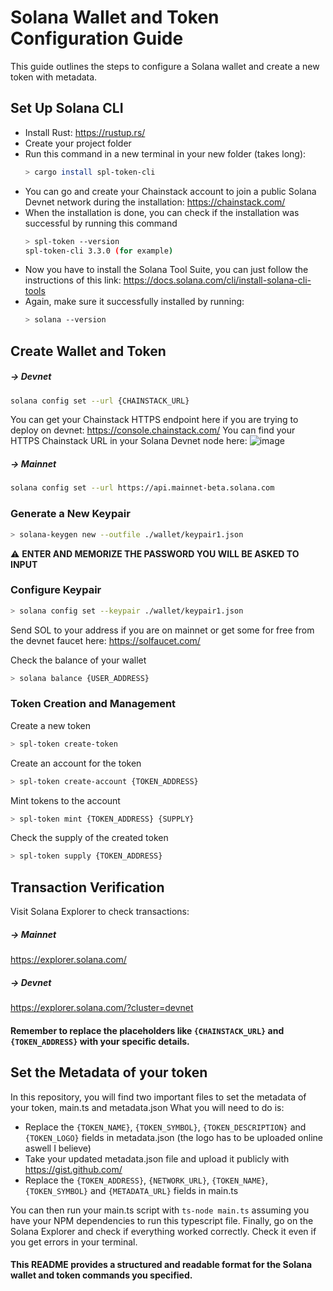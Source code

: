 # Solana Wallet and Token Configuration Guide

This guide outlines the steps to configure a Solana wallet and create a new token with metadata.

## Set Up Solana CLI
- Install Rust: https://rustup.rs/
- Create your project folder
- Run this command in a new terminal in your new folder (takes long):
  ```bash
  > cargo install spl-token-cli
  ```
- You can go and create your Chainstack account to join a public Solana Devnet network during the installation: https://chainstack.com/
- When the installation is done, you can check if the installation was successful by running this command
  ```bash
  > spl-token --version
  spl-token-cli 3.3.0 (for example)
  ```
- Now you have to install the Solana Tool Suite, you can just follow the instructions of this link: https://docs.solana.com/cli/install-solana-cli-tools
- Again, make sure it successfully installed by running:
  ```bash
  > solana --version
  ```

## Create Wallet and Token
##### → Devnet
```bash
solana config set --url {CHAINSTACK_URL}
```
You can get your Chainstack HTTPS endpoint here if you are trying to deploy on devnet: https://console.chainstack.com/
You can find your HTTPS Chainstack URL in your Solana Devnet node here:
![image](https://github.com/abenfraj/solana-token/assets/72936702/249c03e4-81cb-43dd-a949-33230c03cf31)

##### → Mainnet
```bash
solana config set --url https://api.mainnet-beta.solana.com
```

### Generate a New Keypair
```bash
> solana-keygen new --outfile ./wallet/keypair1.json
```
:warning: <strong>ENTER AND MEMORIZE THE PASSWORD YOU WILL BE ASKED TO INPUT</strong>

### Configure Keypair
```bash
> solana config set --keypair ./wallet/keypair1.json
```
Send SOL to your address if you are on mainnet or get some for free from the devnet faucet here: https://solfaucet.com/

Check the balance of your wallet
```bash
> solana balance {USER_ADDRESS}
```
### Token Creation and Management
Create a new token
```bash
> spl-token create-token
```

Create an account for the token
```bash
> spl-token create-account {TOKEN_ADDRESS}
```

Mint tokens to the account
```bash
> spl-token mint {TOKEN_ADDRESS} {SUPPLY}
```
Check the supply of the created token
```bash
> spl-token supply {TOKEN_ADDRESS}
```

## Transaction Verification
Visit Solana Explorer to check transactions:
##### → Mainnet
https://explorer.solana.com/
##### → Devnet
https://explorer.solana.com/?cluster=devnet

#### Remember to replace the placeholders like `{CHAINSTACK_URL}` and `{TOKEN_ADDRESS}` with your specific details.

## Set the Metadata of your token
In this repository, you will find two important files to set the metadata of your token, main.ts and metadata.json
What you will need to do is:
- Replace the `{TOKEN_NAME}`, `{TOKEN_SYMBOL}`, `{TOKEN_DESCRIPTION}` and `{TOKEN_LOGO}` fields in metadata.json (the logo has to be uploaded online aswell I believe)
- Take your updated metadata.json file and upload it publicly with https://gist.github.com/
- Replace the `{TOKEN_ADDRESS}`, `{NETWORK_URL}`, `{TOKEN_NAME}`, `{TOKEN_SYMBOL}` and `{METADATA_URL}` fields in main.ts

You can then run your main.ts script with ```ts-node main.ts``` assuming you have your NPM dependencies to run this typescript file.
Finally, go on the Solana Explorer and check if everything worked correctly. Check it even if you get errors in your terminal.

#### This README provides a structured and readable format for the Solana wallet and token commands you specified. 
